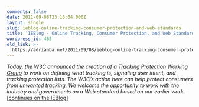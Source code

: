 ```yaml
---
comments: false
date: 2011-09-08T23:16:04.000Z
layout: single
slug: ieblog-online-tracking-consumer-protection-and-web-standards
title: 'IEBlog - Online Tracking, Consumer Protection, and Web Standards'
wordpress_id: 465
old_link: >-
  https://adrianba.net/2011/09/08/ieblog-online-tracking-consumer-protection-and-web-standards/
---
```

_Today, the W3C announced the creation of a _[_Tracking Protection Working Group_](http://www.w3.org/2011/tracking-protection/)_ to work on defining what tracking is, signaling user intent, and tracking protection lists. The W3C’s action here can help protect consumers from unwanted tracking. We welcome the opportunity to work with the industry and governments on a Web standard based on our earlier work._ [[continues on the IEBlog](http://blogs.msdn.com/b/ie/archive/2011/09/08/online-tracking-consumer-protection-and-web-standards.aspx)]
